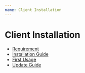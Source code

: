 ```yaml
---
name: Client Installation
---
```


# Client Installation

* [Requirement](client_deployment/requirement)
* [Installation Guide](client_deployment/installation)
* [First Usage](client_deployment/first_connection)
* [Update Guide](client_deployment/update)